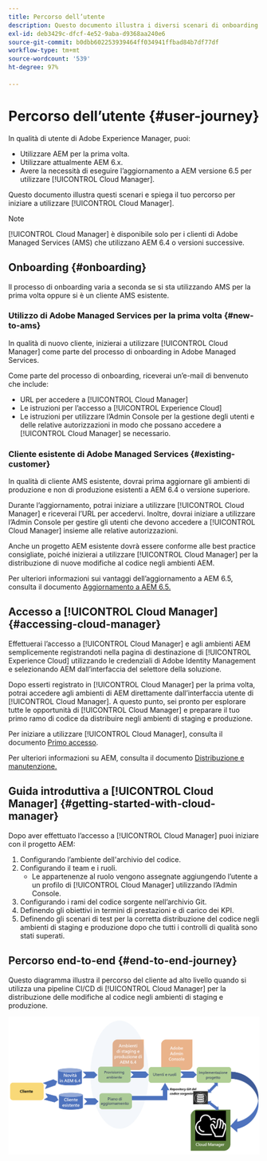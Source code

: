 ```yaml
---
title: Percorso dell’utente
description: Questo documento illustra i diversi scenari di onboarding e spiega il tuo percorso per iniziare a utilizzare Cloud Manager.
exl-id: deb3429c-dfcf-4e52-9aba-d9368aa240e6
source-git-commit: b0dbb602253939464ff034941ffbad84b7df77df
workflow-type: tm+mt
source-wordcount: '539'
ht-degree: 97%

---
```



# Percorso dell’utente {#user-journey}

In qualità di utente di Adobe Experience Manager, puoi:

* Utilizzare AEM per la prima volta.
* Utilizzare attualmente AEM 6.x.
* Avere la necessità di eseguire l’aggiornamento a AEM versione 6.5 per utilizzare [!UICONTROL Cloud Manager].

Questo documento illustra questi scenari e spiega il tuo percorso per iniziare a utilizzare [!UICONTROL Cloud Manager].

>[!NOTE]
>
>[!UICONTROL Cloud Manager] è disponibile solo per i clienti di Adobe Managed Services (AMS) che utilizzano AEM 6.4 o versioni successive.

## Onboarding {#onboarding}

Il processo di onboarding varia a seconda se si sta utilizzando AMS per la prima volta oppure si è un cliente AMS esistente.

### Utilizzo di Adobe Managed Services per la prima volta {#new-to-ams}

In qualità di nuovo cliente, inizierai a utilizzare [!UICONTROL Cloud Manager] come parte del processo di onboarding in Adobe Managed Services.

Come parte del processo di onboarding, riceverai un’e-mail di benvenuto che include:

* URL per accedere a [!UICONTROL Cloud Manager]
* Le istruzioni per l’accesso a [!UICONTROL Experience Cloud]
* Le istruzioni per utilizzare l’Admin Console per la gestione degli utenti e delle relative autorizzazioni in modo che possano accedere a [!UICONTROL Cloud Manager] se necessario.

### Cliente esistente di Adobe Managed Services {#existing-customer}

In qualità di cliente AMS esistente, dovrai prima aggiornare gli ambienti di produzione e non di produzione esistenti a AEM 6.4 o versione superiore.

Durante l’aggiornamento, potrai iniziare a utilizzare [!UICONTROL Cloud Manager] e riceverai l’URL per accedervi. Inoltre, dovrai iniziare a utilizzare l’Admin Console per gestire gli utenti che devono accedere a [!UICONTROL Cloud Manager] insieme alle relative autorizzazioni.

Anche un progetto AEM esistente dovrà essere conforme alle best practice consigliate, poiché inizierai a utilizzare [!UICONTROL Cloud Manager] per la distribuzione di nuove modifiche al codice negli ambienti AEM.

Per ulteriori informazioni sui vantaggi dell’aggiornamento a AEM 6.5, consulta il documento [Aggiornamento a AEM 6.5.](https://experienceleague.adobe.com/docs/experience-manager-65/deploying/upgrading/upgrade.html?lang=it)

## Accesso a [!UICONTROL Cloud Manager] {#accessing-cloud-manager}

Effettuerai l’accesso a [!UICONTROL Cloud Manager] e agli ambienti AEM semplicemente registrandoti nella pagina di destinazione di [!UICONTROL Experience Cloud] utilizzando le credenziali di Adobe Identity Management e selezionando AEM dall’interfaccia del selettore della soluzione.

Dopo esserti registrato in [!UICONTROL Cloud Manager] per la prima volta, potrai accedere agli ambienti di AEM direttamente dall’interfaccia utente di [!UICONTROL Cloud Manager]. A questo punto, sei pronto per esplorare tutte le opportunità di [!UICONTROL Cloud Manager] e preparare il tuo primo ramo di codice da distribuire negli ambienti di staging e produzione.

Per iniziare a utilizzare [!UICONTROL Cloud Manager], consulta il documento [Primo accesso](/help/getting-started/first-time-login.md).

Per ulteriori informazioni su AEM, consulta il documento [Distribuzione e manutenzione.](https://experienceleague.adobe.com/docs/experience-manager-65/deploying/deploying/deploy.html?lang=it)

## Guida introduttiva a [!UICONTROL Cloud Manager] {#getting-started-with-cloud-manager}

Dopo aver effettuato l’accesso a [!UICONTROL Cloud Manager] puoi iniziare con il progetto AEM:

1. Configurando l’ambiente dell&#39;archivio del codice.
1. Configurando il team e i ruoli.
   * Le appartenenze al ruolo vengono assegnate aggiungendo l’utente a un profilo di [!UICONTROL Cloud Manager] utilizzando l’Admin Console.
1. Configurando i rami del codice sorgente nell’archivio Git.
1. Definendo gli obiettivi in termini di prestazioni e di carico dei KPI.
1. Definendo gli scenari di test per la corretta distribuzione del codice negli ambienti di staging e produzione dopo che tutti i controlli di qualità sono stati superati.

## Percorso end-to-end {#end-to-end-journey}

Questo diagramma illustra il percorso del cliente ad alto livello quando si utilizza una pipeline CI/CD di [!UICONTROL Cloud Manager] per la distribuzione delle modifiche al codice negli ambienti di staging e produzione.

![Percorso end-to-end](/help/assets/screen_shot_2018-05-15at124004pm.png)
